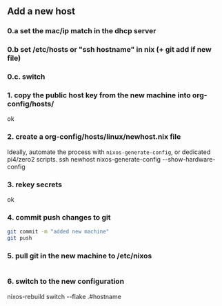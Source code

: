 ## Add a new host
### 0.a set the mac/ip match in the dhcp server
### 0.b set /etc/hosts or "ssh hostname" in nix (+ git add if new file)
### 0.c. switch

### 1. copy the public host key from the new machine into org-config/hosts/

ok

### 2. create a org-config/hosts/linux/newhost.nix file

Ideally, automate the process with `nixos-generate-config`, or dedicated pi4/zero2 scripts.
ssh newhost nixos-generate-config --show-hardware-config

### 3. rekey secrets

ok

### 4. commit push changes to git

```sh
git commit -m "added new machine"
git push
```

### 5. pull git in the new machine to /etc/nixos
```sh
```

### 6. switch to the new configuration

nixos-rebuild switch --flake .#hostname
